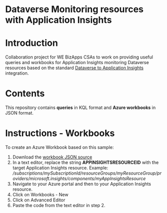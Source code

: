 # Dataverse Monitoring resources with Application Insights

# Introduction 
Collaboration project for WE BizApps CSAs to work on providing useful queries and workbooks for Application Insights monitoring Dataverse resources based on the standard [Dataverse to Application Insights](https://learn.microsoft.com/en-us/power-platform/admin/analyze-telemetry) integration.

# Contents
This repository contains **queries** in KQL format and **Azure workbooks** in JSON format.

# Instructions - Workbooks
To create an Azure Workbook based on this sample:
1. Download the [workbook JSON source](workbooks/DataverseMonitoringWorkbook101.json)
2. In a text editor, replace the string **APPINSIGHTSRESOURCEID** with the target Application Insights resource. Example: */subscriptions/mySubscriptionId/resourceGroups/myResourceGroup/providers/microsoft.insights/components/myAppInsightsResource*
3. Navigate to your Azure portal and then to your Application Insights resource.
4. Click on Workbooks - New
5. Click on Advanced Editor
6. Paste the code from the text editor in step 2.


